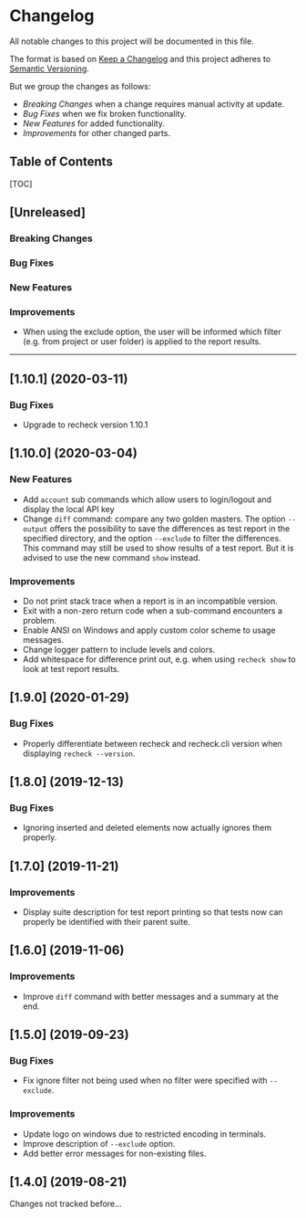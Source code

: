 Changelog
=========

All notable changes to this project will be documented in this file.

The format is based on [Keep a Changelog](https://keepachangelog.com/) and this project adheres to
[Semantic Versioning](https://semver.org/).

But we group the changes as follows:

* *Breaking Changes* when a change requires manual activity at update.
* *Bug Fixes* when we fix broken functionality.
* *New Features* for added functionality.
* *Improvements* for other changed parts.


Table of Contents
-----------------

[TOC]


[Unreleased]
------------

### Breaking Changes

### Bug Fixes

### New Features

### Improvements

* When using the exclude option, the user will be informed which filter (e.g. from project or user folder) is applied to the report results.


--------------------------------------------------------------------------------


[1.10.1] (2020-03-11)
---------------------

### Bug Fixes

* Upgrade to recheck version 1.10.1


[1.10.0] (2020-03-04)
---------------------

### New Features

* Add `account` sub commands which allow users to login/logout and display the local API key
* Change `diff` command: compare any two golden masters. The option `--output` offers the possibility to save 
the differences as test report in the specified directory, and the option `--exclude` to filter the differences.
This command may still be used to show results of a test report. But it is advised to use the new command `show` instead.

### Improvements

* Do not print stack trace when a report is in an incompatible version.
* Exit with a non-zero return code when a sub-command encounters a problem.
* Enable ANSI on Windows and apply custom color scheme to usage messages.
* Change logger pattern to include levels and colors.
* Add whitespace for difference print out, e.g. when using `recheck show` to look at test report results.


[1.9.0] (2020-01-29)
--------------------

### Bug Fixes

* Properly differentiate between recheck and recheck.cli version when displaying `recheck --version`.


[1.8.0] (2019-12-13)
--------------------

### Bug Fixes

* Ignoring inserted and deleted elements now actually ignores them properly.


[1.7.0] (2019-11-21)
--------------------

### Improvements

* Display suite description for test report printing so that tests now can properly be identified with their parent suite.


[1.6.0] (2019-11-06)
--------------------

### Improvements

* Improve `diff` command with better messages and a summary at the end.


[1.5.0] (2019-09-23)
--------------------

### Bug Fixes

* Fix ignore filter not being used when no filter were specified with `--exclude`.

### Improvements

* Update logo on windows due to restricted encoding in terminals.
* Improve description of `--exclude` option.
* Add better error messages for non-existing files.


[1.4.0] (2019-08-21)
--------------------

Changes not tracked before...
